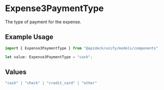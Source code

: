 # Expense3PaymentType

The type of payment for the expense.

## Example Usage

```typescript
import { Expense3PaymentType } from "@apideck/unify/models/components";

let value: Expense3PaymentType = "cash";
```

## Values

```typescript
"cash" | "check" | "credit_card" | "other"
```